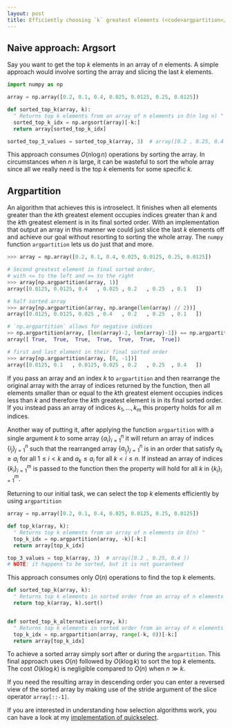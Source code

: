```yaml
---
layout: post
title: Efficiently choosing `k` greatest elements (<code>argpartition</code>)
---
```

## Naive approach: Argsort
Say you want to get the top $k$ elements in an array of $n$ elements. A simple approach would involve sorting the array and slicing the last $k$ elements.

```python
import numpy as np

array = np.array([0.2, 0.1, 0.4, 0.025, 0.0125, 0.25, 0.0125])

def sorted_top_k(array, k):
  " Returns top k elements from an array of n elements in O(n log n) "
  sorted_top_k_idx = np.argsort(array)[-k:]
  return array[sorted_top_k_idx]

sorted_top_3_values = sorted_top_k(array, 3)  # array([0.2 , 0.25, 0.4 ])
```
This approach consumes $O(n \log n)$ operations by sorting the array. In circumstances when $n$ is large, it can be wasteful to sort the whole array since all we really need is the top $k$ elements for some specific $k$.

## Argpartition
An algorithm that achieves this is introselect. It finishes when all elements greater than the $k$th greatest element occupies indices greater than $k$ and the $k$th greatest element is in its final sorted order. With an implementation that output an array in this manner we could just slice the last $k$ elements off and achieve our goal without resorting to sorting the whole array. The `numpy` function `argpartition` lets us do just that and more.
 
```python
>>> array = np.array([0.2, 0.1, 0.4, 0.025, 0.0125, 0.25, 0.0125])

# Second greatest element in final sorted order, 
# with <= to the left and >= to the right
>>> array[np.argpartition(array, 1)]
array([0.0125, 0.0125, 0.4   , 0.025 , 0.2   , 0.25  , 0.1   ])

# half sorted array
>>> array[np.argpartition(array, np.arange(len(array) // 2))]
array([0.0125, 0.0125, 0.025 , 0.4   , 0.2   , 0.25  , 0.1   ])

# `np.argpartition` allows for negative indices
>> np.argpartition(array, [len(array)-2, len(array)-1]) == np.argpartition(array, [-2, -1])
array([ True,  True,  True,  True,  True,  True,  True])

# first and last element in their final sorted order
>>> array[np.argpartition(array, [0, -1])]
array([0.0125, 0.1   , 0.0125, 0.025 , 0.2   , 0.25  , 0.4   ])
```

If you pass an array and an index $k$ to `argpartition` and then rearrange the original array with the array of indices returned by the function, then all elements smaller than or equal to the $k$th greatest element occupies indices less than $k$ and therefore the $k$th greatest element is in its final sorted order. If you instead pass an array of indices $k_1 ,..., k_m$ this property holds for all $m$ indices.

Another way of putting it, after applying the function `argpartition` with a single argument $k$ to some array $\{a_{i}\}_{i=1}^{n}$ it will return an array of indices $\{i_j\}_{j=1}^n$ such that the rearranged array $\{a_{i_j}\}_{j=1}^n$ is in an order that satisfy $a_k \ge a_i$ for all $1 \le i \lt k$ and $a_k \le a_i$ for all $k \lt i \le n$. If instead an array of indices $\{k_i\}_{i=1}^m$ is passed to the function then the property will hold for all $k$ in $\{k_i\}_{i=1}^m$.

Returning to our initial task, we can select the top $k$ elements efficiently by using `argpartition`
```python
array = np.array([0.2, 0.1, 0.4, 0.025, 0.0125, 0.25, 0.0125])

def top_k(array, k):
  " Returns top k elements from an array of n elements in O(n) "
  top_k_idx = np.argpartition(array, -k)[-k:]
  return array[top_k_idx]

top_3_values = top_k(array, 3)  # array([0.2 , 0.25, 0.4 ])
# NOTE: it happens to be sorted, but it is not guaranteed
```
This approach consumes only $O(n)$ operations to find the top $k$ elements.

``` python
def sorted_top_k(array, k):
  " Returns top k elements in sorted order from an array of n elements in O(n + k log k) "
  return top_k(array, k).sort()


def sorted_top_k_alternative(array, k):
  " Returns top k elements in sorted order from an array of n elements in O(n + k log k) "
  top_k_idx = np.argpartition(array, range(-k, 0))[-k:]
  return array[top_k_idx]
```
 To achieve a sorted array simply sort after or during the `argpartition`. This final approach uses $O(n)$ followed by $O(k \log k)$ to sort the top $k$ elements. The cost $O(k \log k)$ is negligible compared to $O(n)$ when $n \gg k$.
 
 If you need the resulting array in descending order you can enter a reversed view of the sorted array by making use of the stride argument of the slice operator `array[::-1]`.

If you are interested in understanding how selection algorithms work, you can have a look at my [implementation of quickselect](https://gist.github.com/andrejonasson/17c9e9641e1bfd1134f5481ba6f99c32).